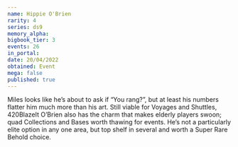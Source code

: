 ```yaml
---
name: Hippie O'Brien
rarity: 4
series: ds9
memory_alpha:
bigbook_tier: 3
events: 26
in_portal:
date: 20/04/2022
obtained: Event
mega: false
published: true
---
```


Miles looks like he’s about to ask if “You rang?”, but at least his numbers flatter him much more than his art. Still viable for Voyages and Shuttles, 420BlazeIt O’Brien also has the charm that makes elderly players swoon; quad Collections and Bases worth thawing for events. He’s not a particularly elite option in any one area, but top shelf in several and worth a Super Rare Behold choice.
